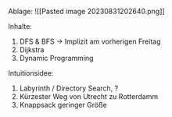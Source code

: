 Ablage:
![[Pasted image 20230831202640.png]]

Inhalte:
1. DFS & BFS -> Implizit am vorherigen Freitag 
2. Dijkstra
3. Dynamic Programming

Intuitionsidee:
1. Labyrinth / Directory Search, ?
2. Kürzester Weg von Utrecht zu Rotterdamm
3. Knappsack geringer Größe
